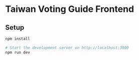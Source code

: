 # Taiwan Voting Guide Frontend

## Setup

```bash
npm install

# Start the development server on http://localhost:3000
npm run dev
```
